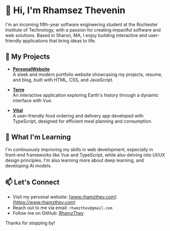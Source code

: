 # 👋 Hi, I'm Rhamsez Thevenin

I'm an incoming fifth-year software engineering student at the Rochester Institute of Technology, with a passion for creating impactful software and web solutions. Based in Sharon, MA, I enjoy building interactive and user-friendly applications that bring ideas to life.

## 🔧 My Projects

- **[PersonalWebsite](https://github.com/RhamzThev/PersonalWebsite)**  
  A sleek and modern portfolio website showcasing my projects, resume, and blog, built with HTML, CSS, and JavaScript.

- **[Terre](https://github.com/RhamzThev/Terre)**  
  An interactive application exploring Earth's history through a dynamic interface with Vue.

- **[Vital](https://github.com/RhamzThev/Vital)**  
  A user-friendly food ordering and delivery app developed with TypeScript, designed for efficient meal planning and consumption.

## 🌱 What I'm Learning
I'm continuously improving my skills in web development, especially in front-end frameworks like Vue and TypeScript, while also delving into UI/UX design principles.
I'm also learning more about deep learning, and developing AI models.

## 📫 Let's Connect
- Visit my personal website: [www.rhamzthev.com](https://www.rhamzthev.com)
- Reach out to me via email: `rhamzthev@gmail.com`
- Follow me on GitHub: [RhamzThev](https://github.com/RhamzThev)

Thanks for stopping by!
